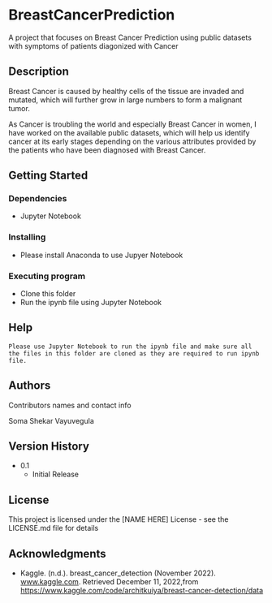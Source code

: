 # BreastCancerPrediction

A project that focuses on Breast Cancer Prediction using public datasets with symptoms of patients diagonized with Cancer

## Description

   Breast Cancer is caused by healthy cells of the tissue are invaded and mutated, which will further grow in large numbers to form a malignant tumor.
	
   As Cancer is troubling the world and especially Breast Cancer in women, I have worked on the available public datasets, which will help us identify cancer at its early stages depending on the various attributes provided by the patients who have been diagnosed with Breast Cancer.


## Getting Started

### Dependencies

* Jupyter Notebook

### Installing

* Please install Anaconda to use Jupyer Notebook

### Executing program

* Clone this folder
* Run the ipynb file using Jupyter Notebook

## Help

```
Please use Jupyter Notebook to run the ipynb file and make sure all the files in this folder are cloned as they are required to run ipynb file.
```

## Authors

Contributors names and contact info

Soma Shekar Vayuvegula

## Version History

* 0.1
    * Initial Release

## License

This project is licensed under the [NAME HERE] License - see the LICENSE.md file for details

## Acknowledgments

* Kaggle. (n.d.). breast_cancer_detection (November 2022). www.kaggle.com. Retrieved December 11, 2022,from https://www.kaggle.com/code/architkuiya/breast-cancer-detection/data


